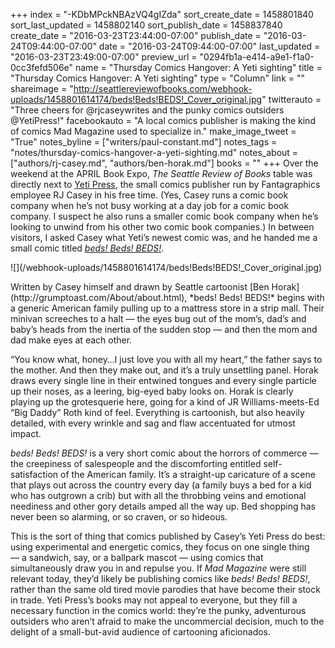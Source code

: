 +++
index = "-KDbMPckNBAzVQ4gIZda"
sort_create_date = 1458801840
sort_last_updated = 1458802140
sort_publish_date = 1458837840
create_date = "2016-03-23T23:44:00-07:00"
publish_date = "2016-03-24T09:44:00-07:00"
date = "2016-03-24T09:44:00-07:00"
last_updated = "2016-03-23T23:49:00-07:00"
preview_url = "0294fb1a-e414-a9e1-f1a0-0cc3fefd506e"
name = "Thursday Comics Hangover: A Yeti sighting"
title = "Thursday Comics Hangover: A Yeti sighting"
type = "Column"
link = ""
shareimage = "http://seattlereviewofbooks.com/webhook-uploads/1458801614174/beds!Beds!BEDS!_Cover_original.jpg"
twitterauto = "Three cheers for @rjcaseywrites and the punky comics outsiders @YetiPress!"
facebookauto = "A local comics publisher is making the kind of comics Mad Magazine used to specialize in."
make_image_tweet = "True"
notes_byline = ["writers/paul-constant.md"]
notes_tags = "notes/thursday-comics-hangover-a-yeti-sighting.md"
notes_about = ["authors/rj-casey.md", "authors/ben-horak.md"]
books = ""
+++
Over the weekend at the APRIL Book Expo, *The Seattle Review of Books* table was directly next to [Yeti Press]( http://www.yetipress.com/), the small comics publisher run by Fantagraphics employee RJ Casey in his free time. (Yes, Casey runs a comic book company when he’s not busy working at a day job for a comic book company. I suspect he also runs a smaller comic book company when he’s looking to unwind from his other two comic book companies.) In between visitors, I asked Casey what Yeti’s newest comic was, and he handed me a small comic titled [*beds! Beds! BEDS!*]( http://yetipress.storenvy.com/collections/94542-all-products/products/15969906-beds-beds-beds).

<p class="image-left">![](/webhook-uploads/1458801614174/beds!Beds!BEDS!_Cover_original.jpg)</p>Written by Casey himself and drawn by Seattle cartoonist [Ben Horak](http://grumptoast.com/About/about.html), *beds! Beds! BEDS!* begins with a generic American family pulling up to a mattress store in a strip mall. Their minivan screeches to a halt — the eyes bug out of the mom’s, dad’s and baby’s heads from the inertia of the sudden stop — and then the mom and dad make eyes at each other. 

“You know what, honey…I just love you with all my heart,” the father says to the mother. And then they make out, and it’s a truly unsettling panel. Horak draws every single line in their entwined tongues and every single particle up their noses, as a leering, big-eyed baby looks on. Horak is clearly playing up the grotesquerie here, going for a kind of JR Williams-meets-Ed “Big Daddy” Roth kind of feel. Everything is cartoonish, but also heavily detailed, with every wrinkle and sag and flaw accentuated for utmost impact. 

*beds! Beds! BEDS!* is a very short comic about the horrors of commerce — the creepiness of salespeople and the discomforting entitled self-satisfaction of the American family. It’s a straight-up caricature of a scene that plays out across the country every day (a family buys a bed for a kid who has outgrown a crib) but with all the throbbing veins and emotional neediness and other gory details amped all the way up. Bed shopping has never been so alarming, or so craven, or so hideous.

This is the sort of thing that comics published by Casey’s Yeti Press do best: using experimental and energetic comics, they focus on one single thing — a sandwich, say, or a ballpark mascot — using comics that simultaneously draw you in and repulse you. If *Mad Magazine* were still relevant today, they’d likely be publishing comics like *beds! Beds! BEDS!*, rather than the same old tired movie parodies that have become their stock in trade. Yeti Press’s books may not appeal to everyone, but they fill a necessary function in the comics world: they’re the punky, adventurous outsiders who aren’t afraid to make the uncommercial decision, much to the delight of a small-but-avid audience of cartooning aficionados.
